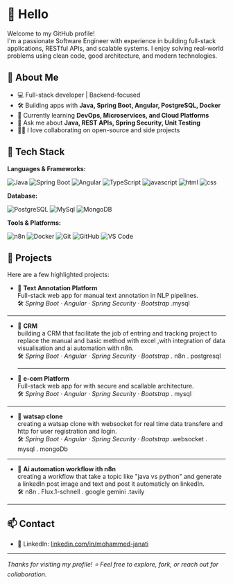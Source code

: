 # 👋 Hello

Welcome to my GitHub profile!  
I'm a passionate Software Engineer with experience in building full-stack applications, RESTful APIs, and scalable systems. I enjoy solving real-world problems using clean code, good architecture, and modern technologies.

## 🚀 About Me

- 💻 Full-stack developer | Backend-focused
- 🛠️ Building apps with **Java, Spring Boot, Angular, PostgreSQL, Docker**
- 🌱 Currently learning **DevOps, Microservices, and Cloud Platforms**
- 💬 Ask me about **Java, REST APIs, Spring Security, Unit Testing**
- 👨‍💻 I love collaborating on open-source and side projects

## 🧰 Tech Stack

**Languages & Frameworks:**

![Java](https://img.shields.io/badge/Java-007396?style=flat&logo=java&logoColor=white)
![Spring Boot](https://img.shields.io/badge/Spring_Boot-6DB33F?style=flat&logo=spring-boot&logoColor=white)
![Angular](https://img.shields.io/badge/Angular-DD0031?style=flat&logo=angular&logoColor=white)
![TypeScript](https://img.shields.io/badge/TypeScript-007ACC?style=flat&logo=typescript&logoColor=white)
![javascript](https://img.shields.io/badge/javascript-ffff00?style=flat&logo=javascript&logoColor=black)
![html](https://img.shields.io/badge/html-F05032?style=flat&logo=html&logoColor=white)
![css](https://img.shields.io/badge/css-800080?style=flat&logo=css&logoColor=white)

**Database:**

![PostgreSQL](https://img.shields.io/badge/PostgreSQL-336791?style=flat&logo=postgresql&logoColor=white)
![MySql](https://img.shields.io/badge/MySql-336791?style=flat&logo=MySql&logoColor=white)
![MongoDB](https://img.shields.io/badge/MongoDB-6DB33F?style=flat&logo=MongoDB&logoColor=green)


**Tools & Platforms:**

![n8n](https://img.shields.io/badge/n8n-DD0031?style=flat&logo=n8n&logoColor=white)
![Docker](https://img.shields.io/badge/Docker-2496ED?style=flat&logo=docker&logoColor=white)
![Git](https://img.shields.io/badge/Git-F05032?style=flat&logo=git&logoColor=white)
![GitHub](https://img.shields.io/badge/GitHub-181717?style=flat&logo=github&logoColor=white)
![VS Code](https://img.shields.io/badge/VS_Code-007ACC?style=flat&logo=visual-studio-code&logoColor=white)

## 📌 Projects

Here are a few highlighted projects:

- 📝 **Text Annotation Platform**  
  Full-stack web app for manual text annotation in NLP pipelines.  
    🛠️  _Spring Boot · Angular · Spring Security · Bootstrap_ .mysql
<hr>

- 📝 **CRM**  
  building a CRM that facilitate the job of entring and tracking project to replace the manual and basic method with excel ,with integration of data visualisation and ai automation with n8n.  
   🛠️   _Spring Boot · Angular · Spring Security · Bootstrap_ . n8n . postgresql
  <hr>
  
- 📝 **e-com Platform**  
  Full-stack web app for with secure and scallable architecture.  
   🛠️   _Spring Boot · Angular · Spring Security · Bootstrap_ . mysql
<hr>

- 📝 **watsap clone**  
  creating a watsap clone with websocket for real time data transfere and http for user registration and login.  
    🛠️  _Spring Boot · Angular · Spring Security · Bootstrap_ .websocket . mysql . mongoDb
<hr>

- 📝 **Ai automation workflow ith n8n**  
  creating a workflow that take a topic like "java vs python" and generate a linkedIn post image and text and post it automaticly on linkedIn.  
    🛠️  n8n . Flux.1-schnell . google gemini .tavily
<hr>

## 📫 Contact
- 💼 LinkedIn: [linkedin.com/in/mohammed-janati](www.linkedin.com/in/mohammed-janati)


---

_Thanks for visiting my profile! ⭐ Feel free to explore, fork, or reach out for collaboration._
